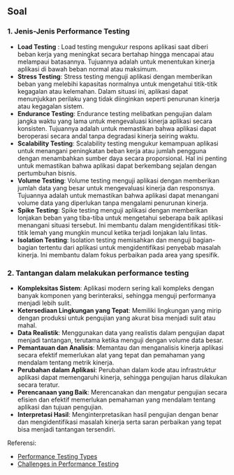 ## Soal 
### 1. Jenis-Jenis Performance Testing
- **Load Testing** : Load testing mengukur respons aplikasi saat diberi beban kerja yang meningkat secara bertahap hingga mencapai atau melampaui batasannya. Tujuannya adalah untuk menentukan kinerja aplikasi di bawah beban normal atau maksimum.
- **Stress Testing**: Stress testing menguji aplikasi dengan memberikan beban yang melebihi kapasitas normalnya untuk mengetahui titik-titik kegagalan atau kelemahan. Dalam situasi ini, aplikasi dapat menunjukkan perilaku yang tidak diinginkan seperti penurunan kinerja atau kegagalan sistem.
- **Endurance Testing**: Endurance testing melibatkan pengujian dalam jangka waktu yang lama untuk mengevaluasi kinerja aplikasi secara konsisten. Tujuannya adalah untuk memastikan bahwa aplikasi dapat beroperasi secara andal tanpa degradasi kinerja seiring waktu.
- **Scalability Testing**: Scalability testing mengukur kemampuan aplikasi untuk menangani peningkatan beban kerja atau jumlah pengguna dengan menambahkan sumber daya secara proporsional. Hal ini penting untuk memastikan bahwa aplikasi dapat berkembang sejalan dengan pertumbuhan bisnis.
- **Volume Testing**: Volume testing menguji aplikasi dengan memberikan jumlah data yang besar untuk mengevaluasi kinerja dan responsnya. Tujuannya adalah untuk memastikan bahwa aplikasi dapat menangani volume data yang diperlukan tanpa mengalami penurunan kinerja.
- **Spike Testing**: Spike testing menguji aplikasi dengan memberikan lonjakan beban yang tiba-tiba untuk mengetahui seberapa baik aplikasi menangani situasi tersebut. Ini membantu dalam mengidentifikasi titik-titik lemah yang mungkin muncul ketika terjadi lonjakan lalu lintas.
- **Isolation Testing**: Isolation testing memisahkan dan menguji bagian-bagian tertentu dari aplikasi untuk mengidentifikasi penyebab masalah kinerja. Ini membantu dalam fokus perbaikan pada area yang spesifik.

### 2. Tantangan dalam melakukan performance testing
   - **Kompleksitas Sistem**: Aplikasi modern sering kali kompleks dengan banyak komponen yang berinteraksi, sehingga menguji performanya menjadi lebih sulit.
   - **Ketersediaan Lingkungan yang Tepat**: Memiliki lingkungan yang mirip dengan produksi untuk pengujian yang akurat bisa menjadi sulit atau mahal.
   - **Data Realistik**: Menggunakan data yang realistis dalam pengujian dapat menjadi tantangan, terutama ketika menguji dengan volume data besar.
   - **Pemantauan dan Analisis**: Memantau dan menganalisis kinerja aplikasi secara efektif memerlukan alat yang tepat dan pemahaman yang mendalam tentang metrik kinerja.
   - **Perubahan dalam Aplikasi**: Perubahan dalam kode atau infrastruktur aplikasi dapat memengaruhi kinerja, sehingga pengujian harus dilakukan secara teratur.
   - **Perencanaan yang Baik**: Merencanakan dan mengatur pengujian secara efisien dan efektif memerlukan pemahaman yang mendalam tentang aplikasi dan tujuan pengujian.
   - **Interpretasi Hasil**: Menginterpretasikan hasil pengujian dengan benar dan mengidentifikasi masalah kinerja serta saran perbaikan yang tepat bisa menjadi tantangan tersendiri.

Referensi:
- [Performance Testing Types](https://www.guru99.com/performance-testing-types.html)
- [Challenges in Performance Testing](https://www.softwaretestingmaterial.com/performance-testing-challenges/)
